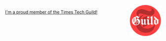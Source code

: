 <img align="right" height="100" width="100" valign="middle" src="./img/guild-logo-circle.png">

[I'm a proud member of the Times Tech Guild!](https://nytimesguild.org/tech)

